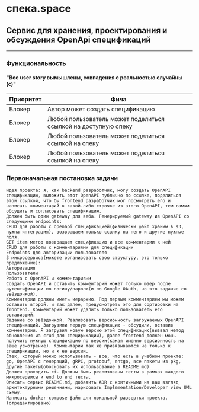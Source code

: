 # спека.space

## Сервис для хранения, проектирования и обсуждения OpenApi спецификаций

---

### Функциональность
#### "Все user story вымышлены, совпадения с реальностью случайны (с)"

| Приоритет     | Фича                                                            |  
| ------------- |------------------                                               | 
| Блокер        | Автор может создать спецификацию                                |  
| Блокер        | Любой пользователь может поделиться ссылкой на доступную спеку  |
| Блокер        | Любой пользователь может поделиться ссылкой на спеку            | 
| Блокер        | Любой пользователь может поделиться ссылкой на спеку            | 


### Первоначальная постановка задачи
```
Идея проекта: я, как backend разработчик, могу создать OpenAPI спецификацию, выложить этот OpenAPI публично по ссылке, поделиться этой ссылкой, что бы frontend разработчик мог посмотреть его и написать комментарий к какой-либо строчке из этого OpenAPI, тем самым обсудить и согласовать спецификацию.
Должен быть один gateway для веба. Генерируемый gateway из OpenAPI со следующими endpoints:
CRUD для работы с openapi спецификацией(физически файл храним в s3, нужна интеграция), возвращаем только ссылку на него и другие нужные поля.
GET item метод возвращает спецификацию и все комментарии к ней
CRUD для работы с комментариями для спецификации
Endpoints для авторизации пользователя
3 микросервиса(можете организовать свою структуру, это только предложение):
Авторизация
Пользователи
Работа с OpenAPI и комментариями
Создать OpenAPI и оставить комментарий может только юзер после аутентификации по логину/паролю(и по Google OAuth, но это задание со звёздочкой).
Комментарии должны иметь иерархию. Под первым комментарием мы можем оставить второй, и так далее, предусмотреть это для сортировки на frontend. Комментарий может удалить только пользователь его оставивший.
Задание со звёздочкой. Реализовать версионность загружаемых OpenAPI спецификаций. Загрузили первую спецификацию - обсудили, оставив комментарии. Я загрузил новую версию этой спецификацию(вызвал метод обновления из crud для спецификации), далее frontend должен мочь получить нужную спецификацию по версии(какая именно версионность на ваше усмотрение). Комментарии так же привязываются не только к спецификации, но и к ее версии.
Стек, который можно использовать - все, что есть в учебном проекте: go, OpenAPI с генераций, gRPC, protobuf, entgo, все пакеты из pkg, другие пакеты(обосновать их использование в README.md)
Должен проходить ci. Должны быть реализованы тесты в рамках каждого микросервисы и end to end тесты.
Описать сервис README.md, добавить ADR с критичными на ваш взгляд архитектурными решениями, нарисовать Implementation/Developer view UML схему.
Написать docker-compose файл для локальной развертки проекта. (отредактировано) 
```